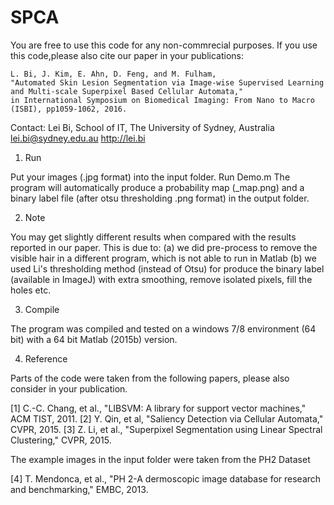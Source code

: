 # SPCA
You are free to use this code for any non-commrecial purposes.
If you use this code,please also cite our paper in your publications:
	
	L. Bi, J. Kim, E. Ahn, D. Feng, and M. Fulham, 
	"Automated Skin Lesion Segmentation via Image-wise Supervised Learning and Multi-scale Superpixel Based Cellular Automata," 
	in International Symposium on Biomedical Imaging: From Nano to Macro (ISBI), pp1059-1062, 2016.
	
Contact:
Lei Bi, School of IT, The University of Sydney, Australia
lei.bi@sydney.edu.au
http://lei.bi


1. Run

Put your images (.jpg format) into the input folder.
Run Demo.m
The program will automatically produce a probability map (_map.png) and a binary label file (after otsu thresholding .png format) in the output folder.

2. Note

You may get slightly different results when compared with the results reported in our paper. This is due to: 
(a) we did pre-process to remove the visible hair in a different program, which is not able to run in Matlab
(b) we used Li's thresholding method (instead of Otsu) for produce the binary label (available in ImageJ) with extra smoothing, 
remove isolated pixels, fill the holes etc.

3. Compile

The program was compiled and tested on a windows 7/8 environment (64 bit) with a 64 bit Matlab (2015b) version.

4. Reference

Parts of the code were taken from the following papers, please also consider in your publication.

[1] C.-C. Chang, et al., "LIBSVM: A library for support vector machines," ACM TIST, 2011.
[2] Y. Qin, et al, "Saliency Detection via Cellular Automata," CVPR, 2015.
[3] Z. Li, et al., "Superpixel Segmentation using Linear Spectral Clustering," CVPR, 2015.

The example images in the input folder were taken from the PH2 Dataset

[4] T. Mendonca, et al., "PH 2-A dermoscopic image database for research and benchmarking," EMBC, 2013.
